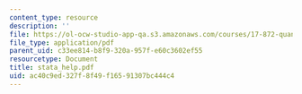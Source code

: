 ```yaml
---
content_type: resource
description: ''
file: https://ol-ocw-studio-app-qa.s3.amazonaws.com/courses/17-872-quantitative-research-in-political-science-and-public-policy-spring-2004/ac40c9ed327f8f49f16591307bc444c4_stata_help.pdf
file_type: application/pdf
parent_uid: c33ee814-b8f9-320a-957f-e60c3602ef55
resourcetype: Document
title: stata_help.pdf
uid: ac40c9ed-327f-8f49-f165-91307bc444c4
---
```

